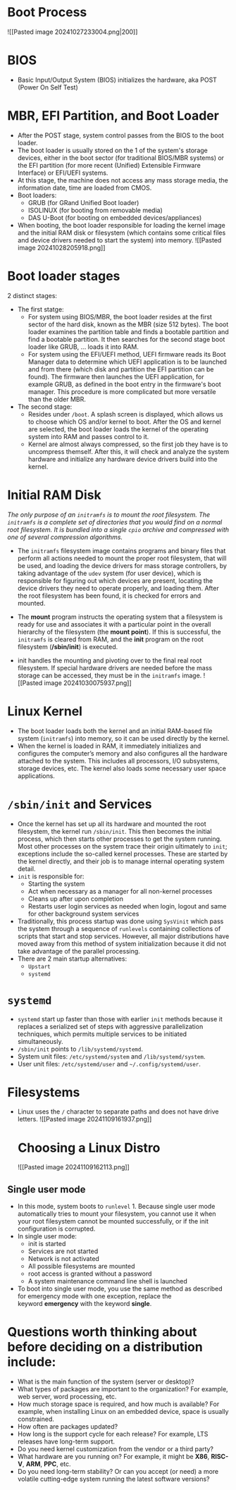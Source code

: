 # Boot Process
![[Pasted image 20241027233004.png|200]]
# BIOS
- Basic Input/Output System (BIOS) initializes the hardware, aka POST (Power On Self Test)
# MBR, EFI Partition, and Boot Loader
- After the POST stage, system control passes from the BIOS to the boot loader.
- The boot loader is usually stored on the 1 of the system's storage devices, either in the boot sector (for traditional BIOS/MBR systems) or the EFI partition (for more recent (Unified) Extensible Firmware Interface) or EFI/UEFI systems.
- At this stage, the machine does not access any mass storage media, the information date, time are loaded from CMOS.
- Boot loaders: 
	- GRUB (for GRand Unified Boot loader)
	- ISOLINUX (for booting from removable media)
	- DAS U-Boot (for booting on embedded devices/appliances)
- When booting, the boot loader responsible for loading the kernel image and the initial RAM disk or filesystem (which contains some critical files and device drivers needed to start the system) into memory.
![[Pasted image 20241028205918.png]]
# Boot loader stages
2 distinct stages:
- The first statge:
	- For system using BIOS/MBR, the boot loader resides at the first sector of the hard disk, known as the MBR (size 512 bytes). The boot loader examines the partition table and finds a bootable partition and find a bootable partition. It then searches for the second stage boot loader like GRUB, ... loads it into RAM.
	- For system using the EFI/UEFI method, UEFI firmware reads its Boot Manager data to determine which UEFI application is to be launched and from there (which disk and partition the EFI partition can be found). The firmware then launches the UEFI application, for example GRUB, as defined in the boot entry in the firmware's boot manager. This procedure is more complicated but more versatile than the older MBR.
- The second stage:  
	- Resides under `/boot`. A splash screen is displayed, which allows us to choose which OS and/or kernel to boot. After the OS and kernel are selected, the boot loader loads the kernel of the operating system into RAM and passes control to it.
	- Kernel are almost always compressed, so the first job they have is to uncompress themself. After this, it will check and analyze the system hardware and initialize any hardware device drivers build into the kernel.
# Initial RAM Disk
*The only purpose of an `initramfs` is to mount the root filesystem. The `initramfs` is a complete set of directories that you would find on a normal root filesystem. It is bundled into a single `cpio` archive and compressed with one of several compression algorithms.*
- The `initramfs` filesystem image contains programs and binary files that perform all actions needed to mount the proper root filesystem, that will be used, and loading the device drivers for mass storage controllers, by taking advantage of the `udev` system (for user device), which is responsible for figuring out which devices are present, locating the device drivers they need to operate properly, and loading them. After the root filesystem has been found, it is checked for errors and mounted.
- The **mount** program instructs the operating system that a filesystem is ready for use and associates it with a particular point in the overall hierarchy of the filesystem (the **mount point**). If this is successful, the `initramfs` is cleared from RAM, and the **init** program on the root filesystem (**/sbin/init**) is executed.

- init handles the mounting and pivoting over to the final real root filesystem. If special hardware drivers are needed before the mass storage can be accessed, they must be in the `initramfs` image.
![[Pasted image 20241030075937.png]]
# Linux Kernel
- The boot loader loads both the kernel and an initial RAM-based file system (`initramfs`) into memory, so it can be used directly by the kernel.
- When the kernel is loaded in RAM, it immediately initializes and configures the computer’s memory and also configures all the hardware attached to the system. This includes all processors, I/O subsystems, storage devices, etc. The kernel also loads some necessary user space applications.
# `/sbin/init` and Services
- Once the kernel has set up all its hardware and mounted the root filesystem, the kernel run `/sbin/init`. This then becomes the initial process, which then starts other processes to get the system running. Most other processes on the system trace their origin ultimately to `init`; exceptions include the so-called kernel processes. These are started by the kernel directly, and their job is to manage internal operating system detail.
- `init` is responsible for:
	- Starting the system
	- Act when necessary as a manager for all non-kernel processes
	- Cleans up after upon completion
	- Restarts user login services as needed when login, logout and same for other background system services
- Traditionally, this process startup was done using `SysVinit` which pass the system through a sequence of `runlevels` containing collections of scripts that start and stop services. However, all major distributions have moved away from this method of system initialization because it did not take advantage of the parallel processing.
- There are 2 main startup alternatives:
	- `Upstart`
	- `systemd`
# `systemd`
- `systemd` start up faster than those with earlier `init` methods because it replaces a serialized set of steps with aggressive parallelization techniques, which permits multiple services to be initiated simultaneously.
- `/sbin/init` points to `/lib/systemd/systemd`.
- System unit files: `/etc/systemd/system` and `/lib/systemd/system`.
- User unit files: `/etc/systemd/user` and `~/.config/systemd/user`.
# Filesystems
- Linux uses the `/` character to separate paths and does not have drive letters.
  ![[Pasted image 20241109161937.png]]
  # Choosing a Linux Distro
  ![[Pasted image 20241109162113.png]]
## Single user mode
- In this mode, system boots to `runlevel` 1. Because single user mode automatically tries to mount your filesystem, you cannot use it when your root filesystem cannot be mounted successfully, or if the init configuration is corrupted.
- In single user mode:
	- init is started
	- Services are not started
	- Network is not activated
	- All possible filesystems are mounted
	- root access is granted without a password
	- A system maintenance command line shell is launched
- To boot into single user mode, you use the same method as described for emergency mode with one exception, replace the keyword **emergency** with the keyword **single**.
# Questions worth thinking about before deciding on a distribution include:
  - What is the main function of the system (server or desktop)?
  - What types of packages are important to the organization? For example, web server, word processing, etc.
  - How much storage space is required, and how much is available? For example, when installing Linux on an embedded device, space is usually constrained.
  - How often are packages updated?
  - How long is the support cycle for each release? For example, LTS releases have long-term support.
  - Do you need kernel customization from the vendor or a third party?
  - What hardware are you running on? For example, it might be **X86**, **RISC-V**, **ARM**, **PPC**, etc.
  - Do you need long-term stability? Or can you accept (or need) a more volatile cutting-edge system running the latest software versions?